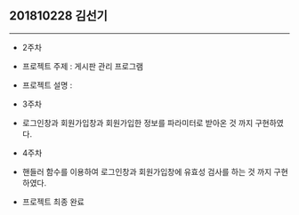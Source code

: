 ## 201810228 김선기

___
- 2주차
- 프로젝트 주제 :  게시판 관리 프로그램
- 프로젝트 설명 :  

- 3주차
- 로그인창과 회원가입창과 회원가입한 정보를 파라미터로 받아온 것 까지 구현하였다.

- 4주차
- 핸들러 함수를 이용하여 로그인창과 회원가입창에 유효성 검사를 하는 것 까지 구현하였다.

- 프로젝트 최종 완료
